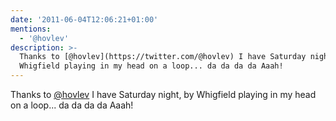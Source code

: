 ```yaml
---
date: '2011-06-04T12:06:21+01:00'
mentions:
  - '@hovlev'
description: >-
  Thanks to [@hovlev](https://twitter.com/@hovlev) I have Saturday night, by
  Whigfield playing in my head on a loop... da da da da Aaah!
---
```

Thanks to [@hovlev](https://twitter.com/@hovlev) I have Saturday night, by Whigfield playing in my head on a loop... da da da da Aaah!
